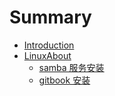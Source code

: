 # Summary

* [Introduction](README.md)
* [LinuxAbout](/linuxAbout/README.md)
    * [samba 服务安装](linuxAbout\sambaInstall.md)
    * [gitbook 安装](linuxAbout\gitbookInstall.md)

